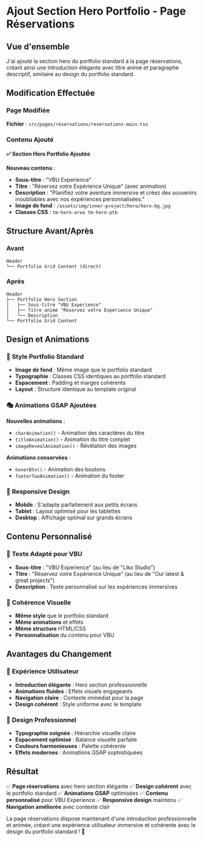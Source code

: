 # Ajout Section Hero Portfolio - Page Réservations

## Vue d'ensemble
J'ai ajouté la section hero du portfolio standard à la page réservations, créant ainsi une introduction élégante avec titre animé et paragraphe descriptif, similaire au design du portfolio standard.

## Modification Effectuée

### Page Modifiée
**Fichier** : `src/pages/reservations/reservations-main.tsx`

### Contenu Ajouté

#### ✅ **Section Hero Portfolio Ajoutée**
**Nouveau contenu** :
- **Sous-titre** : "VBU Experience"
- **Titre** : "Réservez votre Expérience Unique" (avec animation)
- **Description** : "Planifiez votre aventure immersive et créez des souvenirs inoubliables avec nos expériences personnalisées."
- **Image de fond** : `/assets/img/inner-project/hero/hero-bg.jpg`
- **Classes CSS** : `tm-hero-area tm-hero-ptb`

## Structure Avant/Après

### Avant
```
Header
└── Portfolio Grid Content (direct)
```

### Après
```
Header
├── Portfolio Hero Section
│   ├── Sous-titre "VBU Experience"
│   ├── Titre animé "Réservez votre Expérience Unique"
│   └── Description
└── Portfolio Grid Content
```

## Design et Animations

### 🎨 **Style Portfolio Standard**
- **Image de fond** : Même image que le portfolio standard
- **Typographie** : Classes CSS identiques au portfolio standard
- **Espacement** : Padding et marges cohérents
- **Layout** : Structure identique au template original

### 🎭 **Animations GSAP Ajoutées**
**Nouvelles animations** :
- `charAnimation()` - Animation des caractères du titre
- `titleAnimation()` - Animation du titre complet
- `imageRevealAnimation()` - Révélation des images

**Animations conservées** :
- `hoverBtn()` - Animation des boutons
- `footerTwoAnimation()` - Animation du footer

### 📱 **Responsive Design**
- **Mobile** : S'adapte parfaitement aux petits écrans
- **Tablet** : Layout optimisé pour les tablettes
- **Desktop** : Affichage optimal sur grands écrans

## Contenu Personnalisé

### 🎯 **Texte Adapté pour VBU**
- **Sous-titre** : "VBU Experience" (au lieu de "Liko Studio")
- **Titre** : "Réservez votre Expérience Unique" (au lieu de "Our latest & great projects")
- **Description** : Texte personnalisé sur les expériences immersives

### 🎨 **Cohérence Visuelle**
- **Même style** que le portfolio standard
- **Même animations** et effets
- **Même structure** HTML/CSS
- **Personnalisation** du contenu pour VBU

## Avantages du Changement

### 🚀 **Expérience Utilisateur**
- **Introduction élégante** : Hero section professionnelle
- **Animations fluides** : Effets visuels engageants
- **Navigation claire** : Contexte immédiat pour la page
- **Design cohérent** : Style uniforme avec le template

### 🎨 **Design Professionnel**
- **Typographie soignée** : Hiérarchie visuelle claire
- **Espacement optimisé** : Balance visuelle parfaite
- **Couleurs harmonieuses** : Palette cohérente
- **Effets modernes** : Animations GSAP sophistiquées

## Résultat

✅ **Page réservations** avec hero section élégante
✅ **Design cohérent** avec le portfolio standard
✅ **Animations GSAP** optimisées
✅ **Contenu personnalisé** pour VBU Experience
✅ **Responsive design** maintenu
✅ **Navigation améliorée** avec contexte clair

La page réservations dispose maintenant d'une introduction professionnelle et animée, créant une expérience utilisateur immersive et cohérente avec le design du portfolio standard ! 🚀
